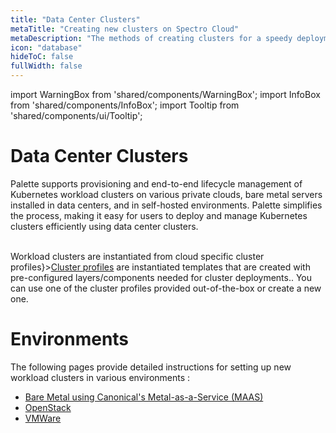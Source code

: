 ```yaml
---
title: "Data Center Clusters"
metaTitle: "Creating new clusters on Spectro Cloud"
metaDescription: "The methods of creating clusters for a speedy deployment on any CSP"
icon: "database"
hideToC: false
fullWidth: false
---
```


import WarningBox from 'shared/components/WarningBox';
import InfoBox from 'shared/components/InfoBox';
import Tooltip from 'shared/components/ui/Tooltip';


# Data Center Clusters 

Palette supports provisioning and end-to-end lifecycle management of Kubernetes workload clusters on various private clouds, bare metal servers installed in data centers, and in self-hosted environments. Palette simplifies the process, making it easy for users to deploy and manage Kubernetes clusters efficiently using data center clusters.

<br />

<InfoBox>
Workload clusters are instantiated from cloud specific <Tooltip trigger={<u>cluster profiles</u>}><a href="/cluster-profiles">Cluster profiles</a> are instantiated templates that are created with pre-configured layers/components needed for cluster deployments.</Tooltip>. You can use one of the cluster profiles provided out-of-the-box or create a new one.
</InfoBox>

# Environments

The following pages provide detailed instructions for setting up new workload clusters in various environments :

* [Bare Metal using Canonical's Metal-as-a-Service (MAAS)](/clusters/data-center/maas)
* [OpenStack](/clusters/data-center/openstack)
* [VMWare](/clusters/data-center/vmware)

<br />

<br />

